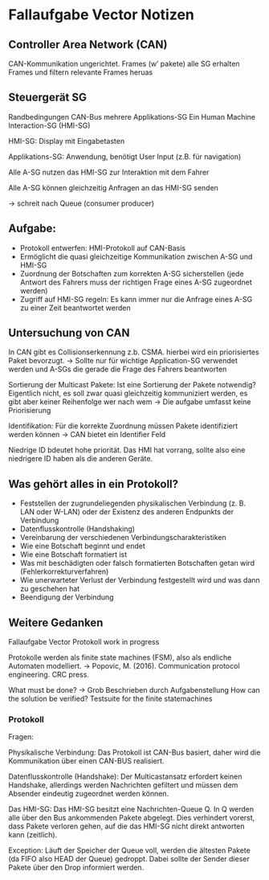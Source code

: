 # Fallaufgabe Vector Notizen

## Controller Area Network (CAN)

CAN-Kommunikation
ungerichtet.
Frames (w’ pakete)
alle SG erhalten Frames und filtern relevante Frames heruas


## Steuergerät SG

Randbedingungen
CAN-Bus
mehrere Applikations-SG
Ein Human Machine Interaction-SG (HMI-SG)

HMI-SG: Display mit Eingabetasten

Applikations-SG: Anwendung, benötigt User Input (z.B. für navigation)

Alle A-SG nutzen das HMI-SG zur Interaktion mit dem Fahrer

Alle A-SG können gleichzeitig Anfragen an das HMI-SG senden

-> schreit nach Queue (consumer producer)

## Aufgabe: 
- Protokoll entwerfen: HMI-Protokoll auf CAN-Basis
- Ermöglicht die quasi gleichzeitige Kommunikation zwischen A-SG und HMI-SG
- Zuordnung der Botschaften zum korrekten A-SG sicherstellen (jede Antwort des Fahrers muss der richtigen Frage eines A-SG zugeordnet werden)
- Zugriff auf HMI-SG regeln: Es kann immer nur die Anfrage eines A-SG zu einer Zeit beantwortet werden

## Untersuchung von CAN

In CAN gibt es Collisionserkennung z.b. CSMA.
hierbei wird ein priorisiertes Paket bevorzugt.
-> Sollte nur für wichtige Application-SG verwendet werden und A-SGs die gerade die Frage des Fahrers beantworten

Sortierung der Multicast Pakete:
Ist eine Sortierung der Pakete notwendig?
Eigentlich nicht, es soll zwar quasi gleichzeitig kommuniziert werden, es gibt aber keiner Reihenfolge wer nach wem
-> Die aufgabe umfasst keine Priorisierung

Identifikation: Für die korrekte Zuordnung müssen Pakete identifiziert werden können
-> CAN bietet ein Identifier Feld

Niedrige ID bdeutet hohe priorität.
Das HMI hat vorrang, sollte also eine niedrigere ID haben als die anderen Geräte.

## Was gehört alles in ein Protokoll?
- Feststellen der zugrundeliegenden physikalischen Verbindung (z. B. LAN oder W-LAN) oder der Existenz des anderen Endpunkts der Verbindung
- Datenflusskontrolle (Handshaking)
- Vereinbarung der verschiedenen Verbindungscharakteristiken
- Wie eine Botschaft beginnt und endet
- Wie eine Botschaft formatiert ist
- Was mit beschädigten oder falsch formatierten Botschaften getan wird (Fehlerkorrekturverfahren)
- Wie unerwarteter Verlust der Verbindung festgestellt wird und was dann zu geschehen hat
- Beendigung der Verbindung

## Weitere Gedanken
Fallaufgabe Vector Protokoll work in progress

Protokolle werden als finite state machines (FSM), also als endliche Automaten modelliert.
-> Popovic, M. (2016). Communication protocol engineering. CRC press.

What must be done?
-> Grob Beschrieben durch Aufgabenstellung
How can the solution be verified?
Testsuite for the finite statemachines

### Protokoll

Fragen:

Physikalische Verbindung:
Das Protokoll ist CAN-Bus basiert, daher wird die Kommunikation über einen CAN-BUS realisiert.

Datenflusskontrolle (Handshake):
Der Multicastansatz erfordert keinen Handshake, allerdings werden Nachrichten gefiltert und müssen dem Absender eindeutig zugeordnet werden können.

Das HMI-SG:
Das HMI-SG besitzt eine Nachrichten-Queue Q.
In Q werden alle über den Bus ankommenden Pakete abgelegt.
Dies verhindert vorerst, dass Pakete verloren gehen, auf die das HMI-SG nicht direkt antworten kann (zeitlich).

Exception:
Läuft der Speicher der Queue voll, werden die ältesten Pakete (da FIFO also HEAD der Queue) gedroppt.
Dabei sollte der Sender dieser Pakete über den Drop informiert werden.

